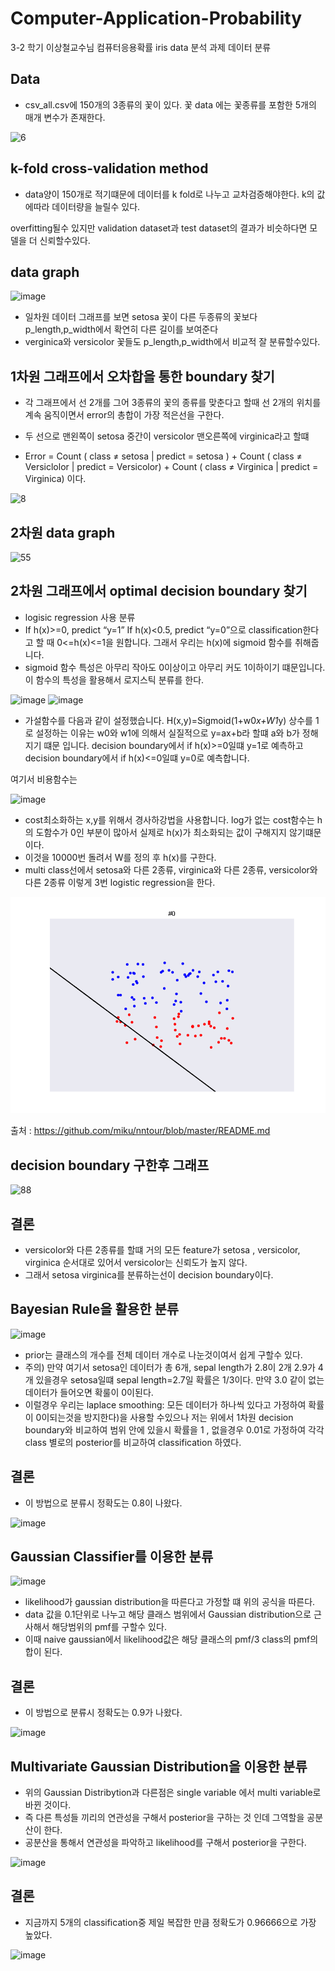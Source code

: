 # Computer-Application-Probability
3-2 학기 이상철교수님 컴퓨터응용확률 iris data 분석 과제 
데이터 분류 


## Data
- csv_all.csv에 150개의 3종류의 꽃이 있다. 
꽃 data 에는 꽃종류를 포함한 5개의 매개 변수가 존재한다.

![6](https://user-images.githubusercontent.com/26202424/177027034-b84aa867-c1aa-4e3f-94db-683a215159de.png)


## k-fold cross-validation method
- data양이 150개로 적기떄문에 데이터를 k fold로 나누고 교차검증해야한다. k의 값에따라 데이터량을 늘릴수 있다.


overfitting될수 있지만 validation dataset과 test dataset의 결과가 비슷하다면 모델을 더 신뢰할수있다.

## data graph


![image](https://user-images.githubusercontent.com/26202424/177029047-65dc212e-3cda-4988-87a8-bf1e566525cc.png)


- 일차원 데이터 그래프를 보면 setosa 꽃이 다른 두종류의 꽃보다 p_length,p_width에서 확연히 다른 길이를 보여준다
- verginica와 versicolor 꽃들도 p_length,p_width에서 비교적 잘 분류할수있다.

## 1차원 그래프에서 오차합을 통한 boundary 찾기

- 각 그래프에서 선 2개를 그어 3종류의 꽃의 종류를 맞춘다고 할때 선 2개의 위치를 계속 움직이면서 error의 총합이 가장 적은선을 구한다.


-  두 선으로 맨왼쪽이 setosa 중간이 versicolor 맨오른쪽에 virginica라고 할떄 
- Error = Count ( class ≠ setosa | predict = setosa ) + 
             Count ( class ≠ Versiclolor | predict = Versicolor) + 
             Count ( class ≠ Virginica | predict = Virginica) 이다. 
             
             
![8](https://user-images.githubusercontent.com/26202424/177028069-0029d388-2c36-431c-b13c-929d103f7a66.png)
            



## 2차원 data graph
![55](https://user-images.githubusercontent.com/26202424/177028422-e361fc05-ad6a-4d86-8d30-d45c8e2d1323.png)

## 2차원 그래프에서 optimal decision boundary 찾기
- logisic regression 사용 분류 
- If h(x)>=0, predict “y=1”
  If h(x)<0.5, predict “y=0”으로 classification한다고 할 때 0<=h(x)<=1을 원합니다. 그래서 우리는 h(x)에 sigmoid 함수를 취해줍니다.
- sigmoid 함수 특성은 아무리 작아도 0이상이고 아무리 커도 1이하이기 떄문입니다. 이 함수의 특성을 활용해서 로지스틱 분류를 한다.
  
![image](https://user-images.githubusercontent.com/26202424/177028775-12c227a9-fe65-4625-9520-194e20d61391.png)
![image](https://user-images.githubusercontent.com/26202424/177028777-97676358-6970-4611-89ec-c8bca04f80f0.png)

- 가설함수를 다음과 같이 설정했습니다.
H(x,y)=Sigmoid(1+w0*x+W1*y)  상수를 1로 설정하는 이유는 w0와 w1에 의해서 실질적으로 y=ax+b라 할떄 a와 b가 정해지기 떄문 입니다.
decision boundary에서 if h(x)>=0일떄 y=1로 예측하고
decision boundary에서 if h(x)<=0일떄 y=0로 예측합니다.

여기서 비용함수는 


![image](https://user-images.githubusercontent.com/26202424/177028798-86d68f62-3829-4e10-b19b-b0a56b1de69b.png)

- cost최소화하는 x,y를 위해서 경사하강법을 사용합니다. log가 없는 cost함수는 h의 도함수가 0인 부분이 많아서 실제로 h(x)가 최소화되는 값이 구해지지 않기떄문이다.
- 이것을 10000번 돌려서 W를 정의 후 h(x)를 구한다.
- multi class선에서 setosa와 다른 2종류, virginica와 다른 2종류, versicolor와 다른 2종류 이렇게 3번 logistic regression을 한다.

![](https://raw.githubusercontent.com/miku/nntour/master/gifs/perceptron-pla-14-steps.gif?token=AADRybgfQ0WmVaU-NZbgwHdoFhCN-XdVks5YMzirwA%3D%3D)

출처 : https://github.com/miku/nntour/blob/master/README.md

## decision boundary 구한후 그래프

![88](https://user-images.githubusercontent.com/26202424/177028454-2588a499-5e41-4530-af22-d29732e15b3d.png)



## 결론
- versicolor와 다른 2종류를 할떄 거의 모든 feature가 setosa , versicolor, virginica 순서대로 있어서 versicolor는 신뢰도가 높지 않다. 
- 그래서 setosa virginica를 분류하는선이 decision boundary이다.


## Bayesian Rule을 활용한 분류

![image](https://user-images.githubusercontent.com/26202424/177040023-d012413d-05e3-4ee4-bef8-2f6463abb759.png)

- prior는 클래스의 개수를 전체 데이터 개수로 나눈것이여서 쉽게 구할수 있다.
- 주의) 만약 여기서 setosa인 데이터가 총 6개, sepal length가 2.8이 2개 2.9가 4개 있을경우 
setosa일떄 sepal length=2.7일 확률은 1/3이다. 만약 3.0 같이 없는데이터가 들어오면 확룰이 0이된다.
- 이럴경우 우리는 laplace smoothing: 모든 데이터가 하나씩 있다고 가정하여 확률이 0이되는것을 방지한다)을 사용할 수있으나 저는 위에서 1차원 decision boundary와 비교하여 범위 안에 있을시 확률을 1 , 없을경우 0.01로 가정하여 각각 class 별로의 posterior를 비교하여 classification 하였다.

## 결론 
- 이 방법으로 분류시 정확도는  0.8이 나왔다.

![image](https://user-images.githubusercontent.com/26202424/177040275-de70c34d-4171-4542-bc39-013de92e0189.png)

## Gaussian Classifier를 이용한 분류 


![image](https://user-images.githubusercontent.com/26202424/177040396-9c0f8d74-9140-4acb-bc6e-6e37d1310838.png)

- likelihood가 gaussian distribution을 따른다고 가정할 떄 위의 공식을 따른다.
- data 값을 0.1단위로 나누고 해당 클래스 범위에서 Gaussian distribution으로 근사해서 해당범위의 pmf를 구할수 있다.
- 이때 naive gaussian에서 likelihood값은 해당 클래스의 pmf/3 class의 pmf의 합이 된다.

## 결론 
- 이 방법으로 분류시 정확도는 0.9가 나왔다.

![image](https://user-images.githubusercontent.com/26202424/177040501-bc4866d3-45b7-4145-8beb-43dbb1fec967.png)

## Multivariate Gaussian Distribution을 이용한 분류
- 위의 Gaussian Distribytion과 다른점은 single variable 에서 multi variable로 바뀐 것이다. 
- 즉 다른 특성들 끼리의 연관성을 구해서 posterior을 구하는 것 인데 그역할을 공분산이 한다.
- 공분산을 통해서 연관성을 파악하고 likelihood를 구해서 posterior을 구한다.

![image](https://user-images.githubusercontent.com/26202424/177040628-d501c697-8818-4c72-8387-aad0f0613304.png)

## 결론
- 지금까지 5개의 classification중 제일 복잡한 만큼 정확도가 0.96666으로 가장 높았다.

![image](https://user-images.githubusercontent.com/26202424/177040687-bde1a67a-91ff-4c37-9dc4-45af1a325228.png)

